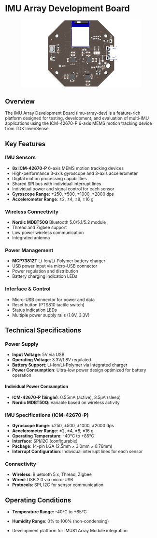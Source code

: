 # IMU Array Development Board

<div align="center">
<img src="../assets/imu-array-dev-render-top.png" alt="IMU81 Array Module" width="400">
</div>

## Overview

The IMU Array Development Board (imu-array-dev) is a feature-rich platform designed for testing, development, and evaluation of multi-IMU applications using the ICM-42670-P 6-axis MEMS motion tracking device from TDK InvenSense.

## Key Features

### IMU Sensors
- **8x ICM-42670-P** 6-axis MEMS motion tracking devices
- High-performance 3-axis gyroscope and 3-axis accelerometer
- Digital motion processing capabilities
- Shared SPI bus with individual interrupt lines
- Individual power and signal control for each sensor
- **Gyroscope Range**: ±250, ±500, ±1000, ±2000 dps
- **Accelerometer Range**: ±2, ±4, ±8, ±16 g

### Wireless Connectivity
- **Nordic MDBT50Q** Bluetooth 5.0/5.1/5.2 module
- Thread and Zigbee support
- Low power wireless communication
- Integrated antenna

### Power Management
- **MCP73812T** Li-Ion/Li-Polymer battery charger
- USB power input via micro-USB connector
- Power regulation and distribution
- Battery charging indication LEDs

### Interface & Control
- Micro-USB connector for power and data
- Reset button (PTS810 tactile switch)
- Status indication LEDs
- Multiple power supply rails (1.8V, 3.3V)

## Technical Specifications

### Power Supply
- **Input Voltage**: 5V via USB
- **Operating Voltage**: 3.3V/1.8V regulated
- **Battery Support**: Li-Ion/Li-Polymer via integrated charger
- **Power Consumption**: Ultra-low power design optimized for battery operation

#### Individual Power Consumption
- **ICM-42670-P (Single)**: 0.55mA (active), 3.5µA (sleep)
- **Nordic MDBT50Q**: Variable based on wireless activity

### IMU Specifications (ICM-42670-P)
- **Gyroscope Range**: ±250, ±500, ±1000, ±2000 dps
- **Accelerometer Range**: ±2, ±4, ±8, ±16 g
- **Operating Temperature**: -40°C to +85°C
- **Interface**: SPI/I2C (configurable)
- **Package**: 14-pin LGA (2.5mm × 3.0mm × 0.76mm)
- **Interrupt Configuration**: Individual interrupt lines for each sensor

### Connectivity
- **Wireless**: Bluetooth 5.x, Thread, Zigbee
- **Wired**: USB 2.0 via micro-USB
- **Protocols**: SPI, I2C for sensor communication

## Operating Conditions

- **Temperature Range**: -40°C to +85°C
- **Humidity Range**: 0% to 100% (non-condensing)


- Development platform for IMU81 Array Module integration

